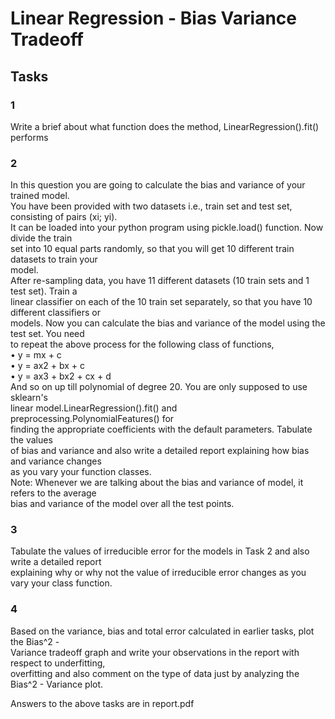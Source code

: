 # Linear Regression - Bias Variance Tradeoff 
## Tasks
### 1
Write a brief about what function does the method, LinearRegression().fit() performs

### 2
In this question you are going to calculate the bias and variance of your trained model.\
You have been provided with two datasets i.e., train set and test set, consisting of pairs (xi; yi).\
It can be loaded into your python program using pickle.load() function. Now divide the train\
set into 10 equal parts randomly, so that you will get 10 different train datasets to train your\
model.\
After re-sampling data, you have 11 different datasets (10 train sets and 1 test set). Train a\
linear classifier on each of the 10 train set separately, so that you have 10 different classifiers or\
models. Now you can calculate the bias and variance of the model using the test set. You need\
to repeat the above process for the following class of functions,\
• y = mx + c\
• y = ax2 + bx + c\
• y = ax3 + bx2 + cx + d\
And so on up till polynomial of degree 20. You are only supposed to use sklearn's\
linear model.LinearRegression().fit() and preprocessing.PolynomialFeatures() for\
finding the appropriate coefficients with the default parameters. Tabulate the values\
of bias and variance and also write a detailed report explaining how bias and variance changes\
as you vary your function classes.\
Note: Whenever we are talking about the bias and variance of model, it refers to the average\
bias and variance of the model over all the test points.

### 3
Tabulate the values of irreducible error for the models in Task 2 and also write a detailed report\
explaining why or why not the value of irreducible error changes as you vary your class function.

### 4
Based on the variance, bias and total error calculated in earlier tasks, plot the Bias^2 - \
Variance tradeoff graph and write your observations in the report with respect to underfitting,\
overfitting and also comment on the type of data just by analyzing the Bias^2 - Variance plot.

Answers to the above tasks are in report.pdf